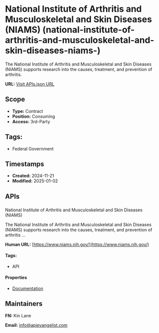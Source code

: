 # National Institute of Arthritis and Musculoskeletal and Skin Diseases (NIAMS) (national-institute-of-arthritis-and-musculoskeletal-and-skin-diseases-niams-)
The National Institute of Arthritis and Musculoskeletal and Skin Diseases
(NIAMS) supports research into the causes, treatment, and prevention of
arthritis.

**URL:** [Visit APIs.json URL](
https://raw.githubusercontent.com/api-evangelist/national-institute-of-arthritis-and-musculoskeletal-and-skin-diseases-niams-/refs/heads/main/apis.yml)

## Scope

- **Type:** Contract 
- **Position:** Consuming 
- **Access:** 3rd-Party 

## Tags:

 - Federal Government

## Timestamps

- **Created:** 2024-11-21 
- **Modified:** 2025-01-02 

## APIs

### 
National Institute of Arthritis and Musculoskeletal and Skin Diseases
(NIAMS)

The National Institute of Arthritis and Musculoskeletal and Skin Diseases
(NIAMS) supports research into the causes, treatment, and prevention of
arthritis ...

**Human URL:** [https://www.niams.nih.gov/](https://www.niams.nih.gov/)


#### Tags:

 - API

#### Properties

- [Documentation](https://www.niams.nih.gov/)

## Maintainers

**FN:** Kin Lane

**Email:** info@apievangelist.com

